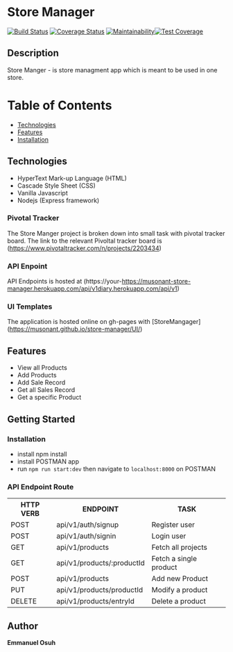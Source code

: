 # Store Manager
[![Build Status](https://travis-ci.org/musonant/store-manager.svg?branch=api)](https://travis-ci.org/musonant/store-manager)
[![Coverage Status](https://coveralls.io/repos/github/musonant/store-manager/badge.svg)](https://coveralls.io/github/musonant/store-manager)
[![Maintainability](https://api.codeclimate.com/v1/badges/f80a67e8dede565b1662/maintainability)](https://codeclimate.com/github/musonant/store-manager/maintainability)[![Test Coverage](https://api.codeclimate.com/v1/badges/f80a67e8dede565b1662/test_coverage)](https://codeclimate.com/github/musonant/store-manager/test_coverage)

## Description
Store Manger - is store managment app which is meant to be used in one store.

# Table of Contents

 * [Technologies](#technologies)
 * [Features](#features)
 * [Installation](#installation)

## Technologies
* HyperText Mark-up Language (HTML)
* Cascade Style Sheet (CSS)
* Vanilla Javascript
* Nodejs (Express framework)

### Pivotal Tracker
The Store Manger project is broken down into small task with pivotal tracker board. The link to the relevant Pivoltal tracker board is (https://www.pivotaltracker.com/n/projects/2203434)

### API Enpoint
API Endpoints is hosted at (https://your-https://musonant-store-manager.herokuapp.com/api/v1diary.herokuapp.com/api/v1)

### UI Templates
The application is hosted online on gh-pages with 
 [StoreMangager] (https://musonant.github.io/store-manager/UI/)


## Features
- View all Products
- Add Products
- Add Sale Record
- Get all Sales Record
- Get a specific Product


## Getting Started
### Installation
- install npm install
- install POSTMAN app
- run `npm run start:dev` then navigate to `localhost:8000` on POSTMAN


### API Endpoint Route 
<table>
<tr><th>HTTP VERB</th><th>ENDPOINT</th><th>TASK</th></tr>

<tr><td>POST</td> <td>api/v1/auth/signup</td> <td> Register user</td></tr>

<tr><td>POST</td> <td>api/v1/auth/signin</td> <td> Login user</td></tr>

<tr><td>GET</td> <td>api/v1/products</td> <td> Fetch all projects</td></tr>

<tr><td>GET</td> <td>api/v1/products/:productId</td> <td> Fetch a single product</td></tr>

<tr><td>POST</td> <td>api/v1/products</td> <td> Add new Product </td></tr>

<tr><td>PUT</td> <td>api/v1/products/productId</td> <td> Modify a product</td></tr>

<tr><td>DELETE</td> <td>api/v1/products/entryId</td> <td> Delete a product</td></tr>



</table>

## Author
**Emmanuel Osuh** 
